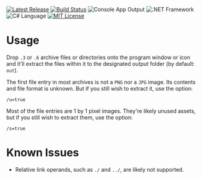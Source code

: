 [![Latest Release](https://img.shields.io/badge/version-1.2.0-brightgreen.svg)](../../../Ash.OIUtils/releases) [![Build Status](https://travis-ci.org/MillenniumWarAigis/Ash.OIUtils.svg?branch=master)](https://travis-ci.org/MillenniumWarAigis/Ash.OIUtils) ![Console App Output](https://img.shields.io/badge/output-console_app-green.svg) ![.NET Framework](https://img.shields.io/badge/%2ENET_framework-4%2E5%2E2-green.svg) ![C# Language](https://img.shields.io/badge/language-C%23-yellow.svg) [![MIT License](https://img.shields.io/badge/license-MIT-blue.svg)](LICENSE.md)

# Usage

Drop `.3` or `.6` archive files or directories onto the program window or icon and it'll extract the files within it to the designated output folder (by default: `out`).

The first file entry in most archives is not a `PNG` nor a `JPG` image. Its contents and file format is unknown. But if you still wish to extract it, use the option:

```console
/u=true
```

Most of the file entries are 1 by 1 pixel images. They're likely unused assets, but if you still wish to extract them, use the option:

```console
/s=true
```

# Known Issues

- Relative link operands, such as `./` and `../`, are likely not supported.
